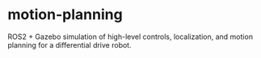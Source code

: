 # motion-planning
ROS2 + Gazebo simulation of high-level controls, localization, and motion planning for a differential drive robot.